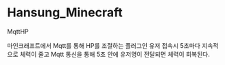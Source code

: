 # Hansung_Minecraft

MqttHP

마인크래프트에서 Mqtt를 통해 HP를 조절하는 플러그인
유저 접속시 5초마다 지속적으로 체력이 줄고 Mqtt 통신을 통해 5초 안에 유저명이 전달되면 체력이 회복된다.
